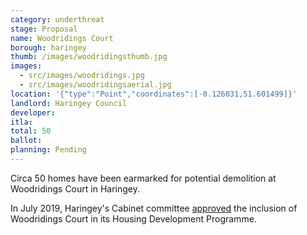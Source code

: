 ```yaml
---
category: underthreat
stage: Proposal
name: Woodridings Court 
borough: haringey
thumb: /images/woodridingsthumb.jpg
images:
  - src/images/woodridings.jpg
  - src/images/woodridingsaerial.jpg
location: '{"type":"Point","coordinates":[-0.126031,51.601499]}'
landlord: Haringey Council
developer:
itla:
total: 50
ballot:
planning: Pending
---
```

Circa 50 homes have been earmarked for potential demolition at Woodridings Court in Haringey.

In July 2019, Haringey's Cabinet committee [approved](https://www.minutes.haringey.gov.uk/documents/s110214/Council%20housing%20delivery%20programme%20Cabinet%20report%20v7.2%20_18.15.pdf) the inclusion of Woodridings Court in its Housing Development Programme.
